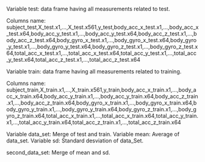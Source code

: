 
Variable test: data frame having all measurements related to test.

Columns name: subject_test,X_test.x1,...,X_test.x561,y_test,body_acc_x_test.x1,...,body_acc_x_test.x64,body_acc_y_test.x1,...,body_acc_y_test.x64,body_acc_z_test.x1,...,body_acc_z_test.x64,body_gyro_x_test.x1,...,body_gyro_x_test.x64,body_gyro_y_test.x1,...,body_gyro_y_test.x64,body_gyro_z_test.x1,...,body_gyro_z_test.x64,total_acc_x_test.x1,...,total_acc_x_test.x64,total_acc_y_test.x1,...,total_acc_y_test.x64,total_acc_z_test.x1,...,total_acc_z_test.x64

Variable train: data frame having all measurements related to training.

Columns name: subject_train,X_train.x1,...,X_train.x561,y_train,body_acc_x_train.x1,...,body_acc_x_train.x64,body_acc_y_train.x1,...,body_acc_y_train.x64,body_acc_z_train.x1,...,body_acc_z_train.x64,body_gyro_x_train.x1,...,body_gyro_x_train.x64,body_gyro_y_train.x1,...,body_gyro_y_train.x64,body_gyro_z_train.x1,...,body_gyro_z_train.x64,total_acc_x_train.x1,...,total_acc_x_train.x64,total_acc_y_train.x1,...,total_acc_y_train.x64,total_acc_z_train.x1,...,total_acc_z_train.x64

Variable data_set: Merge of test and train.
Variable mean: Average of data_set.
Variable sd: Standard desviation of data_Set.

second_data_set: Merge of mean and sd.
